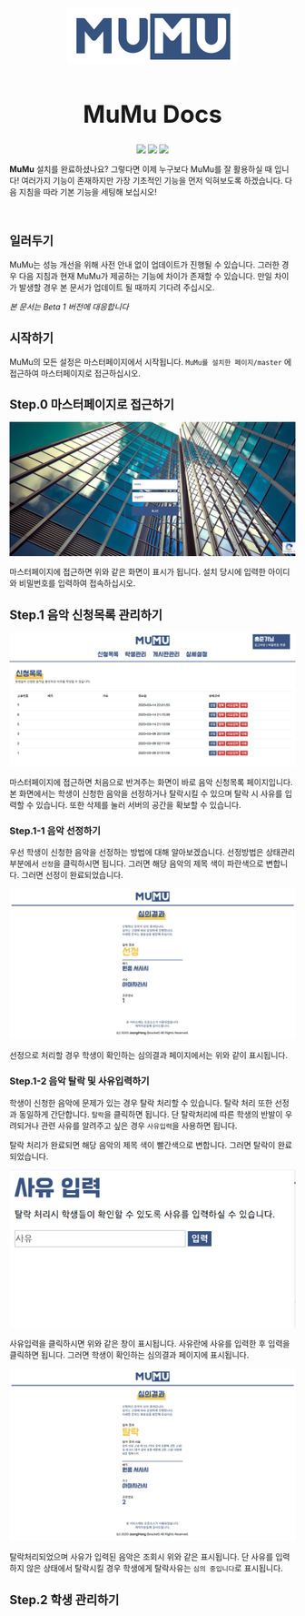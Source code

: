 <p align="center">
    <img src="https://github.com/joongiHong/mumu/blob/master/image/logo.png?raw=true" width="300">
    <h1 align="center" style="font-size: 3em;">MuMu Docs</h1>
    <p align="center">
        <img src="https://img.shields.io/badge/python-v3.7-blue">
        <img src="https://img.shields.io/badge/license-MIT-green">
        <img src="https://img.shields.io/badge/test-passing-brightgreen">
    </p>
    <p><b>MuMu</b> 설치를 완료하셨나요? 그렇다면 이제 누구보다 MuMu를 잘 활용하실 때 입니다! 여러가지 기능이 존재하지만 가장 기초적인 기능을 먼저 익혀보도록 하겠습니다. 다음 지침을 따라 기본 기능을 세팅해 보십시오!</p>
</p>

<br/>

## 일러두기

MuMu는 성능 개선을 위해 사전 안내 없이 업데이트가 진행될 수 있습니다. 그러한 경우 다음 지침과 현재 MuMu가 제공하는 기능에 차이가 존재할 수 있습니다. 만일 차이가 발생할 경우 본 문서가 업데이트 될 때까지 기다려 주십시오.

_본 문서는 Beta 1 버전에 대응합니다_

## 시작하기

MuMu의 모든 설정은 마스터페이지에서 시작됩니다. `MuMu를 설치한 페이지/master` 에 접근하여 마스터페이지로 접근하십시오.

## Step.0 마스터페이지로 접근하기

<img src="image/3-1.png">

마스터페이지에 접근하면 위와 같은 화면이 표시가 됩니다. 설치 당시에 입력한 아이디와 비밀번호를 입력하여 접속하십시오.

## Step.1 음악 신청목록 관리하기

<img src="image/3-2.png">

마스터페이지에 접근하면 처음으로 반겨주는 화면이 바로 음악 신청목록 페이지입니다. 본 화면에서는 학생이 신청한 음악을 선정하거나 탈락시킬 수 있으며 탈락 시 사유를 입력할 수 있습니다. 또한 삭제를 눌러 서버의 공간을 확보할 수 있습니다.

### Step.1-1 음악 선정하기

우선 학생이 신청한 음악을 선정하는 방법에 대해 알아보겠습니다. 선정방법은 상태관리 부분에서 `선정`을 클릭하시면 됩니다. 그러면 해당 음악의 제목 색이 파란색으로 변합니다. 그러면 선정이 완료되었습니다.

<img src="image/3-3.png">

선정으로 처리할 경우 학생이 확인하는 심의결과 페이지에서는 위와 같이 표시됩니다.

### Step.1-2 음악 탈락 및 사유입력하기

학생이 신청한 음악에 문제가 있는 경우 탈락 처리할 수 있습니다. 탈락 처리 또한 선정과 동일하게 간단합니다. `탈락`을 클릭하면 됩니다. 단 탈락처리에 따른 학생의 반발이 우려되거나 관련 사유를 알려주고 싶은 경우 `사유입력`을 사용하면 됩니다.

탈락 처리가 완료되면 해당 음악의 제목 색이 빨간색으로 변합니다. 그러면 탈락이 완료되었습니다.

<img src="image/3-4.png">

사유입력을 클릭하시면 위와 같은 창이 표시됩니다. 사유란에 사유를 입력한 후 입력을 클릭하면 됩니다. 그러면 학생이 확인하는 심의결과 페이지에 표시됩니다.

<img src="image/3-5.png">

탈락처리되었으며 사유가 입력된 음악은 조회시 위와 같은 표시됩니다. 단 사유를 입력하지 않은 상태에서 탈락시킬 경우 학생에게 탈락사유는 `심의 중입니다`로 표시됩니다.

## Step.2 학생 관리하기
